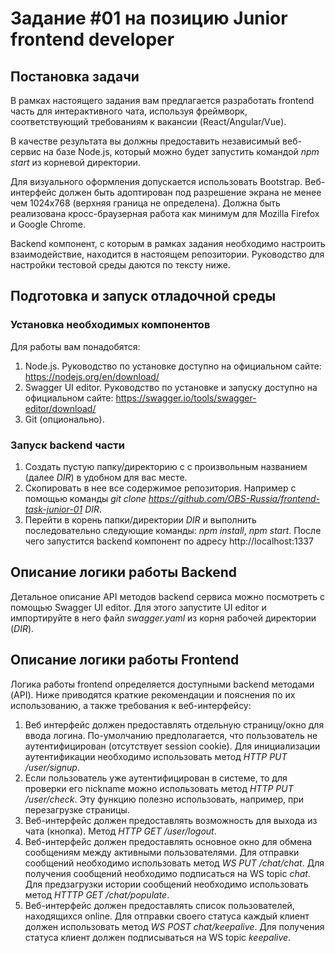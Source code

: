 # Задание #01 на позицию Junior frontend developer
## Постановка задачи
В рамках настоящего задания вам предлагается разработать frontend часть для интерактивного чата, используя фреймворк, соответствующий требованиям к вакансии (React/Angular/Vue).

В качестве результата вы должны предоставить независимый веб-сервис на базе Node.js, который можно будет запустить командой *npm start* из корневой директории. 

Для визуального оформления допускается использовать Bootstrap. Веб-интерфейс должен быть адоптирован под разрешение экрана не менее чем 1024х768 (верхняя граница не определена). Должна быть реализована кросс-браузерная работа как минимум для Mozilla Firefox и Google Chrome.

Backend компонент, с которым в рамках задания необходимо настроить взаимодействие, находится в настоящем репозитории. Руководство для настройки тестовой среды даются по тексту ниже.

## Подготовка и запуск отладочной среды
### Установка необходимых компонентов
Для работы вам понадобятся:
1. Node.js. Руководство по установке доступно на официальном сайте: https://nodejs.org/en/download/
2. Swagger UI editor. Руководство по установке и запуску доступно на официальном сайте: https://swagger.io/tools/swagger-editor/download/
3. Git (опционально).


### Запуск backend части
1. Создать пустую папку/директорию c с произвольным названием (далее *DIR*) в удобном для вас месте.
2. Скопировать в нее все содержимое репозитория. Например с помощью команды *git clone https://github.com/OBS-Russia/frontend-task-junior-01 DIR*.
3. Перейти в корень папки/директории *DIR* и выполнить последовательно следующие команды: *npm install*, *npm start*. После чего запустится backend компонент по адресу http://localhost:1337

## Описание логики работы Backend
Детальное описание API методов backend сервиса можно посмотреть с помощью Swagger UI editor. Для этого запустите UI editor и импортируйте в него файл *swagger.yaml* из корня рабочей директории (*DIR*).

## Описание логики работы Frontend
Логика работы frontend определяется доступными backend методами (API). Ниже приводятся краткие рекомендации и пояснения по их использованию, а также требования к веб-интерфейсу:

1. Веб интерфейс должен предоставлять отдельную страницу/окно для ввода логина. По-умолчанию предполагается, что пользователь не аутентифицирован (отсутствует session cookie). Для инициализации аутентификации необходимо использовать метод *HTTP PUT /user/signup*.
2. Если пользователь уже аутентифицирован в системе, то для проверки его nickname можно использовать метод *HTTP PUT /user/check*. Эту функцию полезно использовать, например, при перезагрузке страницы.
3. Веб-интерфейс должен предоставлять возможность для выхода из чата (кнопка). Метод *HTTP GET /user/logout*.
4. Веб-интерфейс должен предоставлять основное окно для обмена сообщениям между активными пользователями. Для отправки сообщений необходимо использовать метод *WS PUT /chat/chat*. Для получения сообщений необходимо подписаться на WS topic *chat*. Для предзагрузки истории сообщений необходимо использовать метод *HTTTP GET /chat/populate*.
5. Веб-интерфейс должен предоставлять список пользователей, находящихся online. Для отправки своего статуса каждый клиент должен использовать метод *WS POST chat/keepalive*. Для получения статуса клиент должен подписываться на WS topic *keepalive*.
